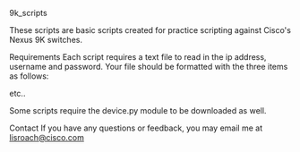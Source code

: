 9k_scripts

These scripts are basic scripts created for practice scripting against Cisco's Nexus 9K switches. 

Requirements
Each script requires a text file to read in the ip address, username and password.
Your file should be formatted with the three items as follows:

<ip address> <username> <password>
<ip address> <username> <password>
<ip address> <username> <password>
etc..

Some scripts require the device.py module to be downloaded as well.


Contact
If you have any questions or feedback, you may email me at lisroach@cisco.com

